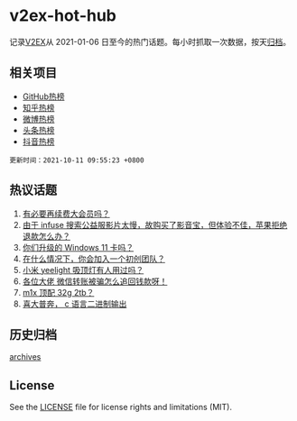 # v2ex-hot-hub

 记录[V2EX](https://www.v2ex.com/)从 2021-01-06 日至今的热门话题。每小时抓取一次数据，按天[归档](archives)。
 
 ## 相关项目

- [GitHub热榜](https://github.com/lonnyzhang423/github-hot-hub)
- [知乎热榜](https://github.com/lonnyzhang423/zhihu-hot-hub)
- [微博热榜](https://github.com/lonnyzhang423/weibo-hot-hub)
- [头条热榜](https://github.com/lonnyzhang423/toutiao-hot-hub)
- [抖音热榜](https://github.com/lonnyzhang423/douyin-hot-hub)


 `更新时间：2021-10-11 09:55:23 +0800`

## 热议话题

1. [有必要再续费大会员吗？](https://www.v2ex.com/t/806822)
1. [由于 infuse 搜索公益服影片太慢，故购买了影音宝，但体验不佳，苹果拒绝退款怎么办？](https://www.v2ex.com/t/806819)
1. [你们升级的 Windows 11 卡吗？](https://www.v2ex.com/t/806890)
1. [在什么情况下，你会加入一个初创团队？](https://www.v2ex.com/t/806815)
1. [小米 yeelight 吸顶灯有人用过吗？](https://www.v2ex.com/t/806887)
1. [各位大佬 微信转账被骗怎么追回钱款呀！](https://www.v2ex.com/t/806931)
1. [m1x 顶配 32g 2tb？](https://www.v2ex.com/t/806858)
1. [喜大普奔， c 语言二进制输出](https://www.v2ex.com/t/806816)

## 历史归档

[archives](archives)

## License

See the [LICENSE](LICENSE) file for license rights and limitations (MIT).
